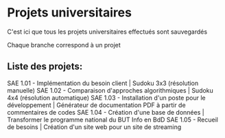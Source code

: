 # Projets universitaires
C'est ici que tous les projets universitaires effectués sont sauvegardés

Chaque branche correspond à un projet

## Liste des projets:

SAE 1.01 - Implémentation du besoin client | Sudoku 3x3 (résolution manuelle)
SAE 1.02 - Comparaison d'approches algorithmiques | Sudoku 4x4 (résolution automatique)
SAE 1.03 - Installation d'un poste pour le développement | Générateur de documentation PDF à partir de commentaires de codes
SAE 1.04 - Création d'une base de données | Transformer le programme national du BUT Info en BdD
SAE 1.05 - Recueil de besoins | Création d'un site web pour un site de streaming
